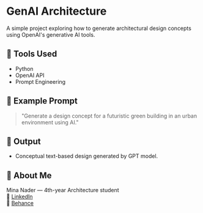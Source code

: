 
# GenAI Architecture

A simple project exploring how to generate architectural design concepts using OpenAI's generative AI tools.

## 🔧 Tools Used
- Python
- OpenAI API
- Prompt Engineering

## 🧠 Example Prompt
> "Generate a design concept for a futuristic green building in an urban environment using AI."

## 🧪 Output
- Conceptual text-based design generated by GPT model.

## 👤 About Me
Mina Nader — 4th-year Architecture student  
🔗 [LinkedIn](https://www.linkedin.com/in/mina-nader-arch)  
🎨 [Behance](https://www.behance.net/mina-nader-arch)
